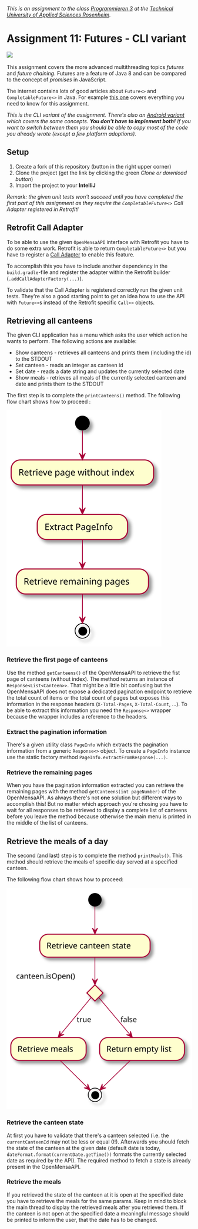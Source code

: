 _This is an assignment to the class [Programmieren 3](https://hsro-inf-prg3.github.io) at the [Technical University of Applied Sciences Rosenheim](https://www.th-rosenheim.de)._

# Assignment 11: Futures - CLI variant

[![](https://travis-ci.org/hsro-inf-prg3/11-futures-cli.svg?branch=master)](https://travis-ci.org/hsro-inf-prg3/11-futures-cli)

This assignment covers the more advanced multithreading topics _futures_ and _future chaining_.
Futures are a feature of Java 8 and can be compared to the concept of _promises_ in JavaScript.

The internet contains lots of good articles about `Future<>` and `CompletableFuture<>` in Java.
For example [this one](http://www.deadcoderising.com/java8-writing-asynchronous-code-with-completablefuture/) covers everything you need to know for this assignment.

_This is the CLI variant of the assignment. There's also an [Android variant](https://github.com/hsro-inf-prg3/11-futures-android) which covers the same concepts. **You don't have to implement both!** If you want to switch between them you should be able to copy most of the code you already wrote (except a few platform adoptions)._

## Setup

1. Create a fork of this repository (button in the right upper corner)
1. Clone the project (get the link by clicking the green _Clone or download button_)
1. Import the project to your **IntelliJ**

_Remark: the given unit tests won't succeed until you have completed the first part of this assignment as they require the `CompletableFuture<>` Call Adapter registered in Retrofit!_

## Retrofit Call Adapter

To be able to use the given `OpenMensaAPI` interface with Retrofit you have to do some extra work.
Retrofit is able to return `CompletableFuture<>` but you have to register a [Call Adapter](https://github.com/square/retrofit/wiki/Call-Adapters) to enable this feature.

To accomplish this you have to include another dependency in the `build.gradle`-file and register the adapter within the Retrofit builder (`.addCallAdapterFactory(...)`).

To validate that the Call Adapter is registered correctly run the given unit tests.
They're also a good starting point to get an idea how to use the API with `Future<>`s instead of the Retrofit specific `Call<>` objects.

## Retrieving all canteens

The given CLI application has a menu which asks the user which action he wants to perform.
The following actions are available:

* Show canteens - retrieves all canteens and prints them (including the id) to the STDOUT
* Set canteen - reads an integer as canteen id
* Set date - reads a date string and updates the currently selected date
* Show meals - retrieves all meals of the currently selected canteen and date and prints them to the STDOUT

The first step is to complete the `printCanteens()` method.
The following flow chart shows how to proceed :

![Canteen retrieval](./assets/images/CanteenRetrievalFlow.svg)

### Retrieve the first page of canteens 

Use the method `getCanteens()` of the OpenMensaAPI to retrieve the fist page of canteens (without index).
The method returns an instance of `Response<List<Canteen>>`.
That might be a little bit confusing but the OpenMensaAPI does not expose a dedicated pagination endpoint to retrieve the total count of items or the total count of pages but exposes this information in the response headers (`X-Total-Pages`, `X-Total-Count`, ...).
To be able to extract this information you need the `Response<>` wrapper because the wrapper includes a reference to the headers.

### Extract the pagination information

There's a given utility class `PageInfo` which extracts the pagination information from a generic `Response<>` object. To create a `PageInfo` instance use the static factory method `PageInfo.extractFromResponse(...)`.

### Retrieve the remaining pages

When you have the pagination information extracted you can retrieve the remaining pages with the method `getCanteens(int pageNumber)` of the OpenMensaAPI.
As always there's not **one** solution but different ways to accomplish this!
But no matter which approach you're chosing you have to wait for all responses to be retrieved to display a complete list of canteens before you leave the method because otherwise the main menu is printed in the middle of the list of canteens.

## Retrieve the meals of a day

The second (and last) step is to complete the method `printMeals()`.
This method should retrieve the meals of specific day served at a specified canteen.

The following flow chart shows how to proceed:

![Meals retrieval](./assets/images/MealsRetrievalFlow.svg)

### Retrieve the canteen state

At first you have to validate that there's a canteen selected (i.e. the `currentCanteenId` may not be less or equal 0!).
Afterwards you should fetch the state of the canteen at the given date (default date is today, `dateFormat.format(currentDate.getTime())` formats the currently selected date as required by the API).
The required method to fetch a state is already present in the OpenMensaAPI.

### Retrieve the meals

If you retrieved the state of the canteen at it is open at the specified date you have to retrieve the meals for the same params.
Keep in mind to block the main thread to display the retrieved meals after you retrieved them.
If the canteen is not open at the specified date a meaningful message should be printed to inform the user, that the date has to be changed.
